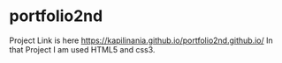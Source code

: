 # portfolio2nd
Project Link is here https://kapilinania.github.io/portfolio2nd.github.io/
In that Project I am used HTML5 and css3.

